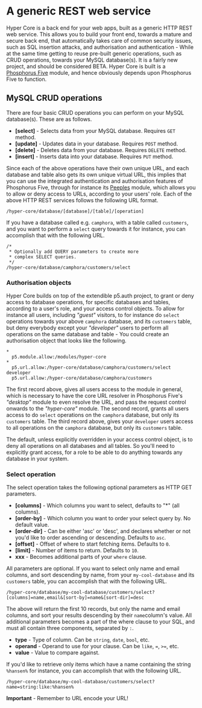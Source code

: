 # A generic REST web service

Hyper Core is a back end for your web apps, built as a generic HTTP REST 
web service. This allows you to build your front end, towards a mature and secure back end, 
that automatically takes care of common security issues, such as SQL insertion attacks, and
authorisation and authentication - While at the same time getting to reuse pre-built generic 
operations, such as CRUD operations, towards your MySQL database(s). It is a fairly new project, 
and should be considered BETA. Hyper Core is built is 
a [Phosphorus Five](https://github.com/polterguy/phosphorusfive) module, and hence obviously 
depends upon Phosphorus Five to function.

## MySQL CRUD operations

There are four basic CRUD operations you can perform on your MySQL database(s). These are as 
follows.

* __[select]__ - Selects data from your MySQL database. Requires `GET` method.
* __[update]__ - Updates data in your database. Requires `POST` method.
* __[delete]__ - Deletes data from your database. Requires `DELETE` method.
* __[insert]__ - Inserts data into your database. Requires `PUT` method.

Since each of the above operations have their own unique URL, and each database
and table also gets its own unique virtual URL, this implies that you can use
the integrated authentication and authorisation features of Phosphorus Five,
through for instance its [Peeples](https://github.com/polterguy/peeples) module, 
which allows you to allow or deny access to URLs, according to your users' role.
Each of the above HTTP REST services follows the following URL format. 

```
/hyper-core/database/[database]/[table]/[operation]
```

If you have a database called e.g. `camphora`, with a table called `customers`, and you want to
perform a `select` query towards it for instance, you can accomplish that with the following URL.

```
/*
 * Optionally add QUERY parameters to create more 
 * complex SELECT queries.
 */
/hyper-core/database/camphora/customers/select
```

### Authorisation objects

Hyper Core builds on top of the extendible p5.auth project, to grant or deny access to database operations,
for specific databases and tables, according to a user's role, and your access control objects. To allow 
for instance all users, including _"guest"_ visitors, to for instance do `select` operations
towards your above `camphora` database, and its `customers` table, but deny everybody except your _"developer"_
users to perform all operations on the same database and table - You could create an authorisation object 
that looks like the following.

```
*
  p5.module.allow:/modules/hyper-core
*
  p5.url.allow:/hyper-core/database/camphora/customers/select
developer
  p5.url.allow:/hyper-core/database/camphora/customers
```

The first record above, gives all users access to the module in general, which is necessary
to have the core URL resolver in Phosphorus Five's _"desktop"_ module to even resolve the URL,
and pass the request control onwards to the _"hyper-core"_ module. The second record, grants 
all users access to do `select` operations on the `camphora` database, but only its `customers` table.
The third record above, gives your `developer` users access to all operations on the
`camphora` database, but only its `customers` table.

The default, unless explicitly overridden in your access control object, is to deny all
operations on all databases and all tables. So you'll need to explicitly grant access,
for a role to be able to do anything towards any database in your system.

### Select operation

The select operation takes the following optional parameters as HTTP GET parameters.

* __[columns]__ - Which columns you want to select, defaults to "\*" (all columns).
* __[order-by]__ - Which column you want to order your select query by. No default value.
* __[order-dir]__ - Can be either 'asc' or 'desc', and declares whether or not you'd like to order ascending or descending. Defaults to `asc`.
* __[offset]__ - Offset of where to start fetching items. Defaults to `0`.
* __[limit]__ - Number of items to return. Defaults to `10`.
* __xxx__ - Becomes additional parts of your `where` clause.

All parameters are optional. If you want to select only name and email columns, and sort descending by name,
from your `my-cool-database` and its `customers` table, you can accomplish that with the following URL.

```
/hyper-core/database/my-cool-database/customers/select?[columns]=name,email&[sort-by]=name&[sort-dir]=desc
```

The above will return the first 10 records, but only the name and email columns, and sort your results descending by
their `name`column's value. All additional parameters becomes a part of the where clause to your SQL, and must all 
contain three components, separated by `:`.

* __type__ - Type of column. Can be `string`, `date`, `bool`, etc.
* __operand__ - Operand to use for your clause. Can be `like`, `=`, `>=`, etc.
* __value__ - Value to compare against.

If you'd like to retrieve only items which have a name containing the string `%hansen%` for instance, you can accomplish
that with the following URL.

```
/hyper-core/database/my-cool-database/customers/select?name=string:like:%hansen%
```

**Important** - Remember to URL encode your URL!


